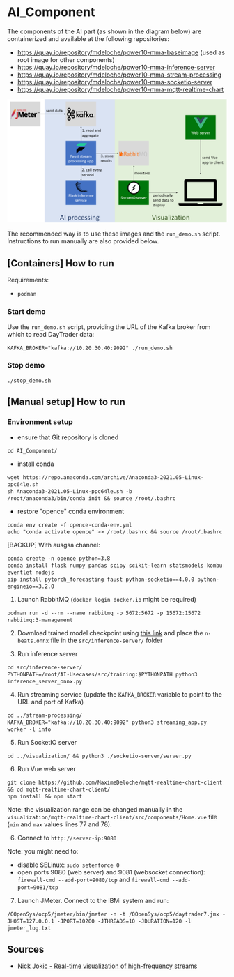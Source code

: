 # AI_Component

The components of the AI part (as shown in the diagram below) are containerized
and available at the following repositories:

- https://quay.io/repository/mdeloche/power10-mma-baseimage (used as root image for other components)
- https://quay.io/repository/mdeloche/power10-mma-inference-server
- https://quay.io/repository/mdeloche/power10-mma-stream-processing
- https://quay.io/repository/mdeloche/power10-mma-socketio-server
- https://quay.io/repository/mdeloche/power10-mma-mqtt-realtime-chart

![AI Component architecture](./AI_Component_architecture.png)

The recommended way is to use these images and the `run_demo.sh` script. Instructions to run manually are also provided below.

## [Containers] How to run

Requirements:

- `podman`

### Start demo

Use the `run_demo.sh` script, providing the URL of the Kafka broker from which to read DayTrader data:

```
KAFKA_BROKER="kafka://10.20.30.40:9092" ./run_demo.sh
```

### Stop demo

```
./stop_demo.sh
```

## [Manual setup] How to run

### Environment setup

* ensure that Git repository is cloned

```
cd AI_Component/
```

* install conda

```
wget https://repo.anaconda.com/archive/Anaconda3-2021.05-Linux-ppc64le.sh
sh Anaconda3-2021.05-Linux-ppc64le.sh -b
/root/anaconda3/bin/conda init && source /root/.bashrc
```

* restore "opence" conda environment

```
conda env create -f opence-conda-env.yml
echo "conda activate opence" >> /root/.bashrc && source /root/.bashrc
```

[BACKUP] With ausgsa channel:

```
conda create -n opence python=3.8
conda install flask numpy pandas scipy scikit-learn statsmodels kombu eventlet nodejs
pip install pytorch_forecasting faust python-socketio==4.0.0 python-engineio==3.2.0
```

1. Launch RabbitMQ (`docker login docker.io` might be required)

```
podman run -d --rm --name rabbitmq -p 5672:5672 -p 15672:15672 rabbitmq:3-management
```

2. Download trained model checkpoint 
using [this link](https://ibm.box.com/v/nbeatsonnxmodel)
and place the `n-beats.onnx` file in the `src/inference-server/` folder

3. Run inference server

```
cd src/inference-server/
PYTHONPATH=/root/AI-Usecases/src/training:$PYTHONPATH python3 inference_server_onnx.py

```

4. Run streaming service (update the `KAFKA_BROKER` variable to point to the URL and port of Kafka)

```
cd ../stream-processing/
KAFKA_BROKER="kafka://10.20.30.40:9092" python3 streaming_app.py worker -l info
```

5. Run SocketIO server

```
cd ../visualization/ && python3 ./socketio-server/server.py
```

6. Run Vue web server

```
git clone https://github.com/MaximeDeloche/mqtt-realtime-chart-client && cd mqtt-realtime-chart-client/
npm install && npm start
```

Note: the visualization range can be changed manually in the `visualization/mqtt-realtime-chart-client/src/components/Home.vue` file (`min` and `max` values lines 77 and 78). 

6. Connect to `http://server-ip:9080`

Note: you might need to:

* disable SELinux: `sudo setenforce 0`
* open ports 9080 (web server) and 9081 (websocket connection): `firewall-cmd --add-port=9080/tcp` and `firewall-cmd --add-port=9081/tcp`

7. Launch JMeter. Connect to the IBMi system and run:

```
/QOpenSys/ocp5/jmeter/bin/jmeter -n -t /QOpenSys/ocp5/daytrader7.jmx -JHOST=127.0.0.1 -JPORT=10200 -JTHREADS=10 -JDURATION=120 -l jmeter_log.txt
```

## Sources

* [Nick Jokic - Real-time visualization of high-frequency streams](https://itnext.io/javascript-real-time-visualization-of-high-frequency-streams-d6533c774794#ad5d)
